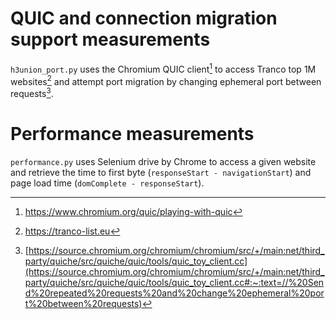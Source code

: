 # QUIC and connection migration support measurements

`h3union_port.py` uses the Chromium QUIC client[^1] to access Tranco top 1M websites[^2]
and attempt port migration by changing ephemeral port between requests[^3].

# Performance measurements

`performance.py` uses Selenium drive by Chrome to access a given website
and retrieve the time to first byte (`responseStart - navigationStart`) and page load time (`domComplete - responseStart`).

[^1]: https://www.chromium.org/quic/playing-with-quic
[^2]: https://tranco-list.eu
[^3]: [https://source.chromium.org/chromium/chromium/src/+/main:net/third_party/quiche/src/quiche/quic/tools/quic_toy_client.cc](https://source.chromium.org/chromium/chromium/src/+/main:net/third_party/quiche/src/quiche/quic/tools/quic_toy_client.cc#:~:text=//%20Send%20repeated%20requests%20and%20change%20ephemeral%20port%20between%20requests)
